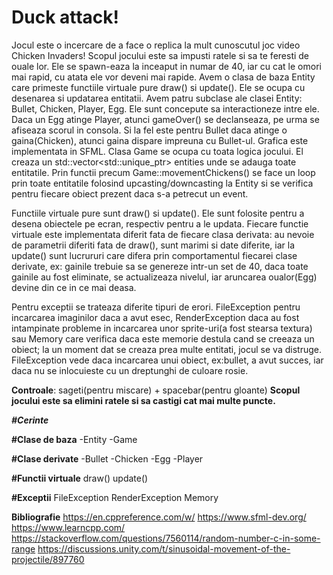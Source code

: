 # Duck attack!



Jocul este o incercare de a face o replica la mult cunoscutul joc video Chicken Invaders!
Scopul jocului este sa impusti ratele si sa te feresti de ouale lor.
Ele se spawn-eaza la inceaput in numar de 40, iar cu cat le omori mai rapid, cu atata ele vor deveni mai rapide.
Avem o clasa de baza Entity care primeste functiile virtuale pure draw() si update(). Ele se ocupa cu desenarea si updatarea entitatii. 
Avem patru subclase ale clasei Entity: Bullet, Chicken, Player, Egg. Ele sunt concepute sa interactioneze intre ele. Daca un Egg atinge Player, atunci gameOver() se declanseaza, pe urma se afiseaza scorul in consola. Si la fel este pentru Bullet daca atinge o gaina(Chicken), atunci gaina dispare impreuna cu Bullet-ul.
Grafica este implementata in SFML.
Clasa Game se ocupa cu toata logica jocului. El creaza un std::vector<std::unique_ptr<Entity>> entities unde se adauga toate entitatile. Prin functii precum Game::movementChickens() se face un loop prin toate entitatile folosind upcasting/downcasting la Entity si se verifica pentru fiecare obiect prezent daca s-a petrecut un event.

Functiile virtuale pure sunt draw() si update(). Ele sunt folosite pentru a desena obiectele pe ecran, respectiv pentru a le updata. Fiecare functie virtuale este implementata diferit fata de fiecare clasa derivata: au nevoie de parametrii diferiti fata de draw(), sunt marimi si date diferite, iar la update() sunt lucrururi care difera prin comportamentul fiecarei clase derivate, ex: gainile trebuie sa se genereze intr-un set de 40, daca toate gainile au fost eliminate, se actualizeaza nivelul, iar aruncarea oualor(Egg)  devine din ce in ce mai deasa.

Pentru exceptii se trateaza diferite tipuri de erori. FileException pentru incarcarea imaginilor daca a avut esec, RenderException daca au fost intampinate probleme in incarcarea unor sprite-uri(a fost stearsa textura) sau Memory care verifica daca este memorie destula cand se creeaza un obiect; la un moment dat se creaza prea multe entitati, jocul se va distruge. FileException vede daca incarcarea unui obiect, ex:bullet, a avut succes, iar daca nu se inlocuieste cu un dreptunghi de culoare rosie. 

**Controale**: sageti(pentru miscare) + spacebar(pentru gloante)
**Scopul jocului este sa elimini ratele si sa castigi cat mai multe puncte.** 

***#Cerinte***

**#Clase de baza**
-Entity
-Game

**#Clase derivate**
-Bullet
-Chicken
-Egg
-Player

**#Functii virtuale**
draw()
update()

**#Exceptii**
FileException
RenderException
Memory

**Bibliografie**
https://en.cppreference.com/w/
https://www.sfml-dev.org/
https://www.learncpp.com/
https://stackoverflow.com/questions/7560114/random-number-c-in-some-range
https://discussions.unity.com/t/sinusoidal-movement-of-the-projectile/897760
